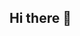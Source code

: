 ## Hi there 👋

<!--
# Halo Guys !!!
Perkenalkan nama saya **Abrann Dimas Hoswandi**.
Mahasiswa Informatika Bengkulu University<br>
Hal disini adalah tempat saya melakukan karya untuk membuat program terbaik yang bersesuaian dengan kebutuhan.<br>
<p align="left">
<a href="https://github.com/abramdh">
  <img height="180em" src="https://github-readme-stats-eight-theta.vercel.app/api?username=penuliscode&show_icons=true&theme=algolia&include_all_commits=true&count_private=true"/>
  <img height="180em" src="https://github-readme-stats-eight-theta.vercel.app/api/top-langs/?username=penuliscode&layout=compact&theme=algolia"/>
</a>
</p>
-->
